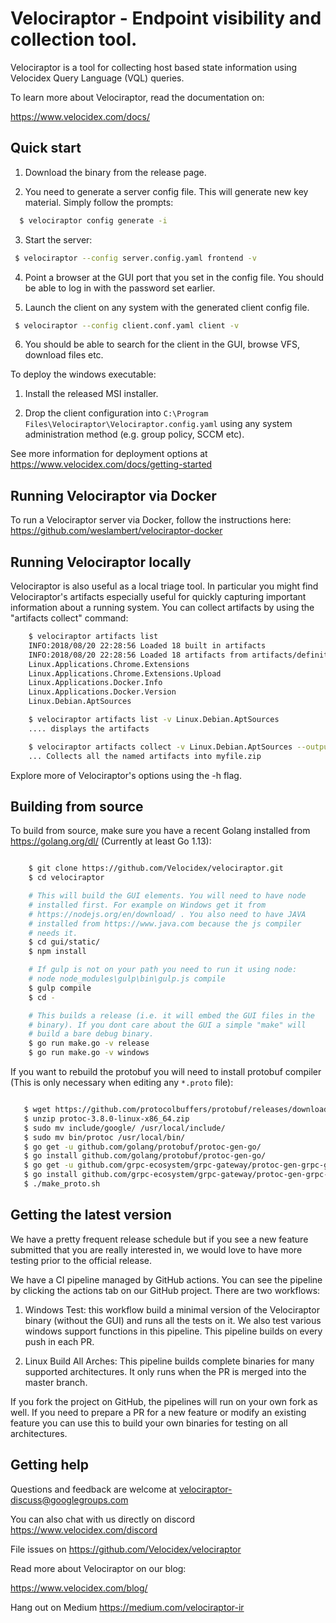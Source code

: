 # Velociraptor - Endpoint visibility and collection tool.

Velociraptor is a tool for collecting host based state information
using Velocidex Query Language (VQL) queries.

To learn more about Velociraptor, read the documentation on:

   https://www.velocidex.com/docs/

## Quick start

1. Download the binary from the release page.

2. You need to generate a server config file. This will generate new
   key material. Simply follow the prompts:

```bash
  $ velociraptor config generate -i
```

3. Start the server:

```bash
 $ velociraptor --config server.config.yaml frontend -v
```

4. Point a browser at the GUI port that you set in the config
   file. You should be able to log in with the password set earlier.

5. Launch the client on any system with the generated client config file.

```bash
 $ velociraptor --config client.conf.yaml client -v
```

6. You should be able to search for the client in the GUI, browse VFS,
   download files etc.

To deploy the windows executable:

1. Install the released MSI installer.

2. Drop the client configuration into `C:\Program Files\Velociraptor\Velociraptor.config.yaml`
using any system administration method (e.g. group policy, SCCM etc).

See more information for deployment options at
https://www.velocidex.com/docs/getting-started

## Running Velociraptor via Docker
To run a Velociraptor server via Docker, follow the instructions here:   
https://github.com/weslambert/velociraptor-docker

## Running Velociraptor locally

Velociraptor is also useful as a local triage tool. In particular you
might find Velociraptor's artifacts especially useful for quickly
capturing important information about a running system. You can
collect artifacts by using the "artifacts collect" command:

```bash
    $ velociraptor artifacts list
    INFO:2018/08/20 22:28:56 Loaded 18 built in artifacts
    INFO:2018/08/20 22:28:56 Loaded 18 artifacts from artifacts/definitions/
    Linux.Applications.Chrome.Extensions
    Linux.Applications.Chrome.Extensions.Upload
    Linux.Applications.Docker.Info
    Linux.Applications.Docker.Version
    Linux.Debian.AptSources

    $ velociraptor artifacts list -v Linux.Debian.AptSources
    .... displays the artifacts

    $ velociraptor artifacts collect -v Linux.Debian.AptSources --output myfile.zip
    ... Collects all the named artifacts into myfile.zip
```

Explore more of Velociraptor's options using the -h flag.

## Building from source

To build from source, make sure you have a recent Golang installed
from https://golang.org/dl/ (Currently at least Go 1.13):

```bash

    $ git clone https://github.com/Velocidex/velociraptor.git
    $ cd velociraptor

    # This will build the GUI elements. You will need to have node
    # installed first. For example on Windows get it from
    # https://nodejs.org/en/download/ . You also need to have JAVA
    # installed from https://www.java.com because the js compiler
    # needs it.
    $ cd gui/static/
    $ npm install

    # If gulp is not on your path you need to run it using node:
    # node node_modules\gulp\bin\gulp.js compile
    $ gulp compile
    $ cd -

    # This builds a release (i.e. it will embed the GUI files in the
    # binary). If you dont care about the GUI a simple "make" will
    # build a bare debug binary.
    $ go run make.go -v release
    $ go run make.go -v windows
```

If you want to rebuild the protobuf you will need to install protobuf
compiler (This is only necessary when editing any `*.proto` file):

```bash

   $ wget https://github.com/protocolbuffers/protobuf/releases/download/v3.8.0/protoc-3.8.0-linux-x86_64.zip
   $ unzip protoc-3.8.0-linux-x86_64.zip
   $ sudo mv include/google/ /usr/local/include/
   $ sudo mv bin/protoc /usr/local/bin/
   $ go get -u github.com/golang/protobuf/protoc-gen-go/
   $ go install github.com/golang/protobuf/protoc-gen-go/
   $ go get -u github.com/grpc-ecosystem/grpc-gateway/protoc-gen-grpc-gateway
   $ go install github.com/grpc-ecosystem/grpc-gateway/protoc-gen-grpc-gateway
   $ ./make_proto.sh

```

## Getting the latest version

We have a pretty frequent release schedule but if you see a new
feature submitted that you are really interested in, we would love to
have more testing prior to the official release.

We have a CI pipeline managed by GitHub actions. You can see the
pipeline by clicking the actions tab on our GitHub project. There are
two workflows:

1. Windows Test: this workflow build a minimal version of the
   Velociraptor binary (without the GUI) and runs all the tests on
   it. We also test various windows support functions in this
   pipeline. This pipeline builds on every push in each PR.

2. Linux Build All Arches: This pipeline builds complete binaries for
   many supported architectures. It only runs when the PR is merged
   into the master branch.

If you fork the project on GitHub, the pipelines will run on your own
fork as well. If you need to prepare a PR for a new feature or modify
an existing feature you can use this to build your own binaries for
testing on all architectures.


## Getting help

Questions and feedback are welcome at velociraptor-discuss@googlegroups.com

You can also chat with us directly on discord https://www.velocidex.com/discord

File issues on https://github.com/Velocidex/velociraptor

Read more about Velociraptor on our blog:

https://www.velocidex.com/blog/

Hang out on Medium https://medium.com/velociraptor-ir
